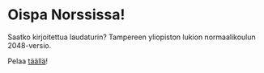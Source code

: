 # Oispa Norssissa!
Saatko kirjoitettua laudaturin? Tampereen yliopiston lukion normaalikoulun 2048-versio.

Pelaa [täällä](https://oispanorssissa.fi/)!
